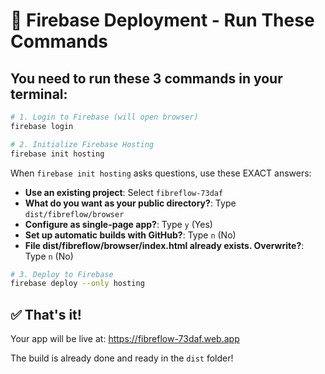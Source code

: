 # 🚀 Firebase Deployment - Run These Commands

## You need to run these 3 commands in your terminal:

```bash
# 1. Login to Firebase (will open browser)
firebase login

# 2. Initialize Firebase Hosting
firebase init hosting
```

When `firebase init hosting` asks questions, use these EXACT answers:
- **Use an existing project**: Select `fibreflow-73daf`
- **What do you want as your public directory?**: Type `dist/fibreflow/browser`
- **Configure as single-page app?**: Type `y` (Yes)
- **Set up automatic builds with GitHub?**: Type `n` (No)
- **File dist/fibreflow/browser/index.html already exists. Overwrite?**: Type `n` (No)

```bash
# 3. Deploy to Firebase
firebase deploy --only hosting
```

## ✅ That's it!

Your app will be live at: https://fibreflow-73daf.web.app

The build is already done and ready in the `dist` folder!